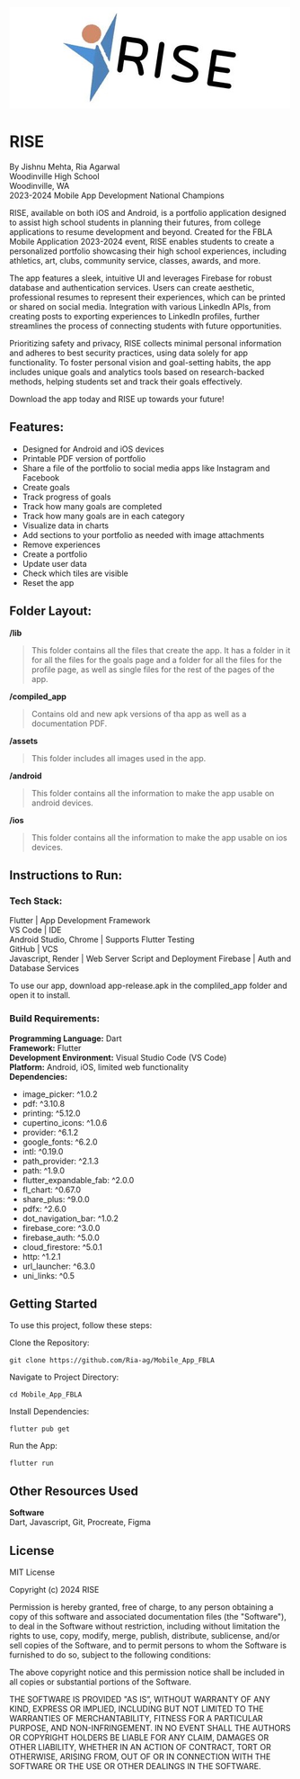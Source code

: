 ![alt text](assets/RISE.jpg)

# RISE 

By Jishnu Mehta, Ria Agarwal  
Woodinville High School  
Woodinville, WA  
2023-2024 Mobile App Development National Champions

RISE, available on both iOS and Android, is a portfolio application designed to assist high school students in planning their futures, from college applications to resume development and beyond. Created for the FBLA Mobile Application 2023-2024 event, RISE enables students to create a personalized portfolio showcasing their high school experiences, including athletics, art, clubs, community service, classes, awards, and more.

The app features a sleek, intuitive UI and leverages Firebase for robust database and authentication services. Users can create aesthetic, professional resumes to represent their experiences, which can be printed or shared on social media. Integration with various LinkedIn APIs, from creating posts to exporting experiences to LinkedIn profiles, further streamlines the process of connecting students with future opportunities.

Prioritizing safety and privacy, RISE collects minimal personal information and adheres to best security practices, using data solely for app functionality. To foster personal vision and goal-setting habits, the app includes unique goals and analytics tools based on research-backed methods, helping students set and track their goals effectively.

Download the app today and RISE up towards your future!


## Features:
- Designed for Android and iOS devices
- Printable PDF version of portfolio
- Share a file of the portfolio to social media apps like Instagram and Facebook
- Create goals
- Track progress of goals
- Track how many goals are completed
- Track how many goals are in each category
- Visualize data in charts
- Add sections to your portfolio as needed with image attachments
- Remove experiences
- Create a portfolio
- Update user data
- Check which tiles are visible
- Reset the app


## Folder Layout:


**/lib**  
> This folder contains all the files that create the app. It has a folder in it for all the files for the goals page and a folder for all the files for the profile page, as well as single files for the rest of the pages of the app.

**/compiled_app**
> Contains old and new apk versions of tha app as well as a documentation PDF.  

**/assets**
> This folder includes all images used in the app.

**/android**
> This folder contains all the information to make the app usable on android devices.

**/ios**
> This folder contains all the information to make the app usable on ios devices.

## Instructions to Run:
### Tech Stack:

Flutter                 | App Development Framework  
VS Code                 | IDE  
Android Studio, Chrome  | Supports Flutter Testing  
GitHub                  | VCS  
Javascript, Render      | Web Server Script and Deployment
Firebase                | Auth and Database Services

To use our app, download app-release.apk in the compliled_app folder and open it to install.

### Build Requirements:
**Programming Language:** Dart  
**Framework:** Flutter  
**Development Environment:** Visual Studio Code (VS Code)  
**Platform:** Android, iOS, limited web functionality  
**Dependencies:**
- image_picker: ^1.0.2
- pdf: ^3.10.8
- printing: ^5.12.0
- cupertino_icons: ^1.0.6
- provider: ^6.1.2
- google_fonts: ^6.2.0
- intl: ^0.19.0
- path_provider: ^2.1.3
- path: ^1.9.0
- flutter_expandable_fab: ^2.0.0
- fl_chart: ^0.67.0
- share_plus: ^9.0.0
- pdfx: ^2.6.0
- dot_navigation_bar: ^1.0.2
- firebase_core: ^3.0.0
- firebase_auth: ^5.0.0
- cloud_firestore: ^5.0.1
- http: ^1.2.1
- url_launcher: ^6.3.0
- uni_links: ^0.5


 
## Getting Started
To use this project, follow these steps:

Clone the Repository:
````
git clone https://github.com/Ria-ag/Mobile_App_FBLA
````

Navigate to Project Directory:  
````
cd Mobile_App_FBLA
````

Install Dependencies:  
````
flutter pub get
````

Run the App:  
````
flutter run
````

## Other Resources Used  
**Software**  
Dart, Javascript, Git, Procreate, Figma

## License
MIT License

Copyright (c) 2024 RISE

Permission is hereby granted, free of charge, to any person obtaining a copy of this software and associated documentation files (the "Software"), to deal in the Software without restriction, including without limitation the rights to use, copy, modify, merge, publish, distribute, sublicense, and/or sell copies of the Software, and to permit persons to whom the Software is furnished to do so, subject to the following conditions:

The above copyright notice and this permission notice shall be included in all copies or substantial portions of the Software.

THE SOFTWARE IS PROVIDED "AS IS”, WITHOUT WARRANTY OF ANY KIND, EXPRESS OR IMPLIED, INCLUDING BUT NOT LIMITED TO THE WARRANTIES OF MERCHANTABILITY, FITNESS FOR A PARTICULAR PURPOSE, AND NON-INFRINGEMENT. IN NO EVENT SHALL THE AUTHORS OR COPYRIGHT HOLDERS BE LIABLE FOR ANY CLAIM, DAMAGES OR OTHER LIABILITY, WHETHER IN AN ACTION OF CONTRACT, TORT OR OTHERWISE, ARISING FROM, OUT OF OR IN CONNECTION WITH THE SOFTWARE OR THE USE OR OTHER DEALINGS IN THE SOFTWARE.
